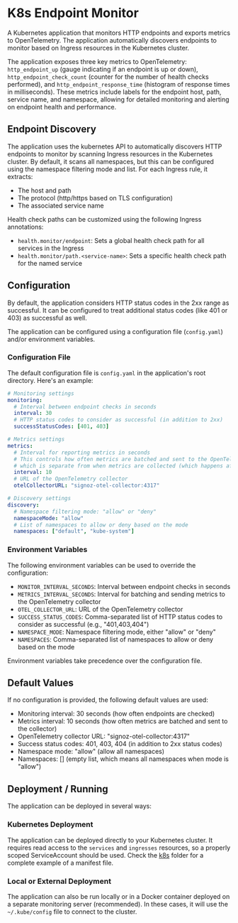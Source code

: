 # K8s Endpoint Monitor

A Kubernetes application that monitors HTTP endpoints and exports metrics to OpenTelemetry. The application automatically discovers endpoints to monitor based on Ingress resources in the Kubernetes cluster.

The application exposes three key metrics to OpenTelemetry: `http_endpoint_up` (gauge indicating if an endpoint is up or down), `http_endpoint_check_count` (counter for the number of health checks performed), and `http_endpoint_response_time` (histogram of response times in milliseconds). These metrics include labels for the endpoint host, path, service name, and namespace, allowing for detailed monitoring and alerting on endpoint health and performance.

## Endpoint Discovery

The application uses the kubernetes API to automatically discovers HTTP endpoints to monitor by scanning Ingress resources in the Kubernetes cluster. By default, it scans all namespaces, but this can be configured using the namespace filtering mode and list. For each Ingress rule, it extracts:

- The host and path
- The protocol (http/https based on TLS configuration)
- The associated service name

Health check paths can be customized using the following Ingress annotations:
- `health.monitor/endpoint`: Sets a global health check path for all services in the Ingress
- `health.monitor/path.<service-name>`: Sets a specific health check path for the named service

## Configuration

By default, the application considers HTTP status codes in the 2xx range as successful. It can be configured to treat additional status codes (like 401 or 403) as successful as well.

The application can be configured using a configuration file (`config.yaml`) and/or environment variables.

### Configuration File

The default configuration file is `config.yaml` in the application's root directory. Here's an example:

```yaml
# Monitoring settings
monitoring:
  # Interval between endpoint checks in seconds
  interval: 30
  # HTTP status codes to consider as successful (in addition to 2xx)
  successStatusCodes: [401, 403]

# Metrics settings
metrics:
  # Interval for reporting metrics in seconds
  # This controls how often metrics are batched and sent to the OpenTelemetry collector,
  # which is separate from when metrics are collected (which happens after each endpoint check)
  interval: 10
  # URL of the OpenTelemetry collector
  otelCollectorURL: "signoz-otel-collector:4317"

# Discovery settings
discovery:
  # Namespace filtering mode: "allow" or "deny"
  namespaceMode: "allow"
  # List of namespaces to allow or deny based on the mode
  namespaces: ["default", "kube-system"]
```

### Environment Variables

The following environment variables can be used to override the configuration:

- `MONITOR_INTERVAL_SECONDS`: Interval between endpoint checks in seconds
- `METRICS_INTERVAL_SECONDS`: Interval for batching and sending metrics to the OpenTelemetry collector
- `OTEL_COLLECTOR_URL`: URL of the OpenTelemetry collector
- `SUCCESS_STATUS_CODES`: Comma-separated list of HTTP status codes to consider as successful (e.g., "401,403,404")
- `NAMESPACE_MODE`: Namespace filtering mode, either "allow" or "deny"
- `NAMESPACES`: Comma-separated list of namespaces to allow or deny based on the mode

Environment variables take precedence over the configuration file.

## Default Values

If no configuration is provided, the following default values are used:

- Monitoring interval: 30 seconds (how often endpoints are checked)
- Metrics interval: 10 seconds (how often metrics are batched and sent to the collector)
- OpenTelemetry collector URL: "signoz-otel-collector:4317"
- Success status codes: 401, 403, 404 (in addition to 2xx status codes)
- Namespace mode: "allow" (allow all namespaces)
- Namespaces: [] (empty list, which means all namespaces when mode is "allow")

## Deployment / Running

The application can be deployed in several ways:

### Kubernetes Deployment

The application can be deployed directly to your Kubernetes cluster. It requires read access to the `services` and `ingresses` resources, so a properly scoped ServiceAccount should be used. Check the [k8s](k8s) folder for a complete example of a manifest file.

### Local or External Deployment

The application can also be run locally or in a Docker container deployed on a separate monitoring server (recommended). In these cases, it will use the `~/.kube/config` file to connect to the cluster.
